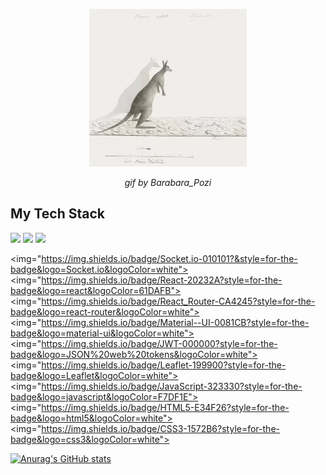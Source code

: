 <a href="https://giphy.com/channel/Barbara_Pozzi">
  <p align="center">
    <img src="https://github.com/puckfried/puckfried/blob/main/giphy.gif" width="50%" height="50%"></img>
  </p>
</a>
<p align="center"> 
  <i>gif by Barabara_Pozi</i>
</p>

## My Tech Stack
<img src="https://img.shields.io/badge/Node.js-339933?style=for-the-badge&logo=nodedotjs&logoColor=white"></img>
<img src="https://img.shields.io/badge/Express.js-000000?style=for-the-badge&logo=express&logoColor=white"></img>
<img src="https://img.shields.io/badge/MongoDB-white?style=for-the-badge&logo=mongodb&logoColor=4EA94B"></img>

<img="https://img.shields.io/badge/Socket.io-010101?&style=for-the-badge&logo=Socket.io&logoColor=white"></img>
<img="https://img.shields.io/badge/React-20232A?style=for-the-badge&logo=react&logoColor=61DAFB"></img>
<img="https://img.shields.io/badge/React_Router-CA4245?style=for-the-badge&logo=react-router&logoColor=white"></img>
<img="https://img.shields.io/badge/Material--UI-0081CB?style=for-the-badge&logo=material-ui&logoColor=white"></img>
<img="https://img.shields.io/badge/JWT-000000?style=for-the-badge&logo=JSON%20web%20tokens&logoColor=white"></img>
<img="https://img.shields.io/badge/Leaflet-199900?style=for-the-badge&logo=Leaflet&logoColor=white"></img>
<img="https://img.shields.io/badge/JavaScript-323330?style=for-the-badge&logo=javascript&logoColor=F7DF1E"></img>
<img="https://img.shields.io/badge/HTML5-E34F26?style=for-the-badge&logo=html5&logoColor=white"></img>
<img="https://img.shields.io/badge/CSS3-1572B6?style=for-the-badge&logo=css3&logoColor=white"></img>


[![Anurag's GitHub stats](https://github-readme-stats.vercel.app/api?username=puckfried)](https://github.com/anuraghazra/github-readme-stats)

